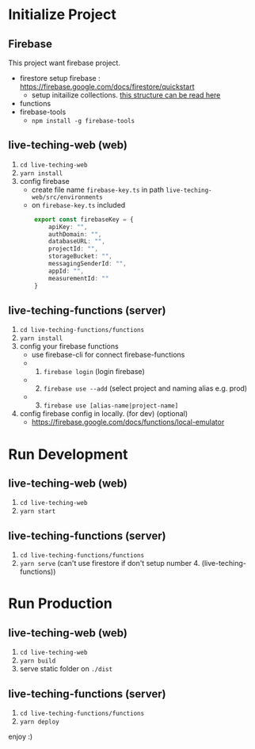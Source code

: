 # Initialize Project
## Firebase
This project want firebase project. 
- firestore setup firebase : https://firebase.google.com/docs/firestore/quickstart
   - setup initailize collections. [this structure can be read here](https://github.com/new-bmk/live-teaching/blob/master/docs/firestore.md)
- functions
- firebase-tools
  - `npm install -g firebase-tools`

## live-teching-web (web)
1. `cd live-teching-web`
2. `yarn install`
3. config firebase
   - create file name `firebase-key.ts` in path `live-teching-web/src/environments`
   - on `firebase-key.ts` included
    ```ts
        export const firebaseKey = {
            apiKey: "",
            authDomain: "",
            databaseURL: "",
            projectId: "",
            storageBucket: "",
            messagingSenderId: "",
            appId: "",
            measurementId: ""
        }
    ```
## live-teching-functions (server)
1. `cd live-teching-functions/functions`
2. `yarn install`
3. config your firebase functions
    - use firebase-cli for connect firebase-functions
    - 1. `firebase login` (login firebase)
    - 2. `firebase use --add` (select project and naming alias e.g. prod)
    - 3. `firebase use [alias-name|project-name]`
4. config firebase config in locally. (for dev) (optional) 
   - https://firebase.google.com/docs/functions/local-emulator
# Run Development

## live-teching-web (web)
1. `cd live-teching-web`
2. `yarn start`
   
## live-teching-functions (server)
1. `cd live-teching-functions/functions`
2. `yarn serve` (can't use firestore if don't setup number 4. (live-teching-functions))
   
# Run Production
## live-teching-web (web)
1. `cd live-teching-web`
2. `yarn build`
3. serve static folder on `./dist`
   
## live-teching-functions (server)
1. `cd live-teching-functions/functions`
2. `yarn deploy` 

enjoy :)

